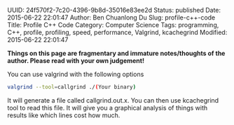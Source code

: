 UUID: 24f570f2-7c20-4396-9b8d-35016e83ee2d
Status: published
Date: 2015-06-22 22:01:47
Author: Ben Chuanlong Du
Slug: profile-c++-code
Title: Profile C++ Code
Category: Computer Science
Tags: programming, C++, profile, profiling, speed, performance, Valgrind, kcachegrind
Modified: 2015-06-22 22:01:47

**Things on this page are fragmentary and immature notes/thoughts of the author. Please read with your own judgement!**



You can use valgrind with the following options

```bash
valgrind --tool=callgrind ./(Your binary)
```

It will generate a file called callgrind.out.x. 
You can then use kcachegrind tool to read this file. 
It will give you a graphical analysis of things with results like which lines cost how much.
